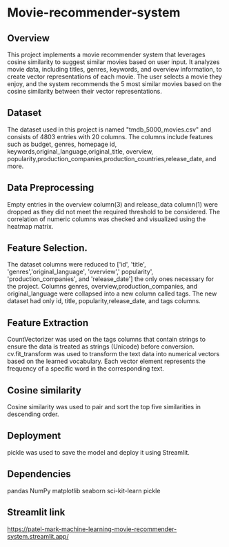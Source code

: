 # Movie-recommender-system
## Overview
This project implements a movie recommender system that leverages cosine similarity to suggest similar movies based on user input. It analyzes movie data, including titles, genres, keywords, and overview information, to create vector representations of each movie. The user selects a movie they enjoy, and the system recommends the 5 most similar movies based on the cosine similarity between their vector representations.

## Dataset
The dataset used in this project is named "tmdb_5000_movies.csv" and consists of 4803 entries with 20 columns. The columns include features such as budget, genres, homepage	id, keywords,original_language,original_title, overview, popularity,production_companies,production_countries,release_date, and more.

## Data Preprocessing
Empty entries in the overview column(3) and release_data column(1) were dropped as they did not meet the required threshold to be considered.
The correlation of numeric columns was checked and visualized using the heatmap matrix.

## Feature Selection.
The dataset columns were reduced to ['id', 'title', 'genres','original_language', 'overview',' popularity', 'production_companies', and 'release_date'] the only ones necessary for the project.
Columns genres, overview,production_companies, and original_language were collapsed into a new column called tags.
The new dataset had only id, title, popularity,release_date, and tags columns.

## Feature Extraction
CountVectorizer was used on the tags columns that contain strings to ensure the data is treated as strings (Unicode) before conversion.
cv.fit_transform was used to transform the text data into numerical vectors based on the learned vocabulary. Each vector element represents the frequency of a specific word in the corresponding text.

## Cosine similarity
Cosine similarity was used to pair and sort the top five similarities in descending order.

## Deployment
pickle was used to save the model and deploy it using Streamlit.

## Dependencies
pandas
NumPy
matplotlib
seaborn
sci-kit-learn
pickle

## Streamlit link
https://patel-mark-machine-learning-movie-recommender-system.streamlit.app/

